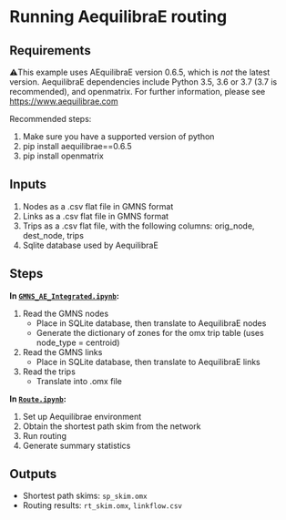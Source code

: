 # Running AequilibraE routing

## Requirements
⚠️This example uses AEquilibraE version 0.6.5, which is _not_ the latest version. AequilibraE dependencies include Python 3.5, 3.6 or 3.7 (3.7 is recommended), and openmatrix.  For further information, please see https://www.aequilibrae.com

Recommended steps:
1. Make sure you have a supported version of python 
2. pip install aequilibrae==0.6.5
3. pip install openmatrix

## Inputs
1. Nodes as a .csv flat file in GMNS format
2. Links as a .csv flat file in GMNS format
3. Trips as a .csv flat file, with the following columns:  orig_node, dest_node, trips
4. Sqlite database used by AequilibraE

## Steps
**In [`GMNS_AE_Integrated.ipynb`](GMNS_AE_Integrated.ipynb):**
1.  Read the GMNS nodes
    -  Place in SQLite database, then translate to AequilibraE nodes
    -  Generate the dictionary of zones for the omx trip table (uses node_type = centroid)
2. Read the GMNS links
    -  Place in SQLite database, then translate to AequilibraE links
3. Read the trips
    -  Translate into .omx file

**In [`Route.ipynb`](Route.ipynb):**

1.  Set up Aequilibrae environment
2.  Obtain the shortest path skim from the network
3.  Run routing 
4.  Generate summary statistics 

## Outputs
- Shortest path skims: `sp_skim.omx`
- Routing results: `rt_skim.omx`, `linkflow.csv`
